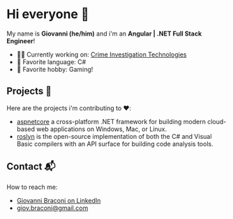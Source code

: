# Hi everyone 👋

My name is **Giovanni (he/him)** and i'm an **Angular | .NET Full Stack Engineer**!

- 🕵️‍♂️ Currently working on: [Crime Investigation Technologies](https://www.mbsengineering.it/language/en/home/)
- 💙 Favorite language: C#
- 👾 Favorite hobby: Gaming!

## Projects 🐧

Here are the projects i'm contributing to ❤️:
* [aspnetcore](https://github.com/dotnet/aspnetcore) a cross-platform .NET framework for building modern cloud-based web applications on Windows, Mac, or Linux.
* [roslyn](https://github.com/dotnet/roslyn) is the open-source implementation of both the C# and Visual Basic compilers with an API surface for building code analysis tools.

## Contact 📬

How to reach me: 
* [Giovanni Braconi on LinkedIn](https://www.linkedin.com/in/giovanni-braconi/)
* [giov.braconi@gmail.com](mailto:giov.braconi@gmail.com)
